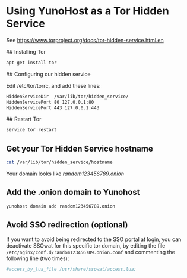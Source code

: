# Using YunoHost as a Tor Hidden Service

See https://www.torproject.org/docs/tor-hidden-service.html.en

## Installing Tor

```bash
apt-get install tor 
```

## Configuring our hidden service

Edit /etc/tor/torrc, and add these lines:

```bash
HiddenServiceDir  /var/lib/tor/hidden_service/
HiddenServicePort 80 127.0.0.1:80
HiddenServicePort 443 127.0.0.1:443
```

## Restart Tor

```bash
service tor restart
```

## Get your Tor Hidden Service hostname

```bash
cat /var/lib/tor/hidden_service/hostname
```

Your domain looks like *random123456789.onion*

## Add the .onion domain to Yunohost

```bash
yunohost domain add random123456789.onion
```

## Avoid SSO redirection (optional)

If you want to avoid being redirected to the SSO portal at login, you can deactivate SSOwat for this specific tor domain, by editing the file `/etc/nginx/conf.d/random123456789.onion.conf` and commenting the following line (two times):

```bash
#access_by_lua_file /usr/share/ssowat/access.lua;
```
